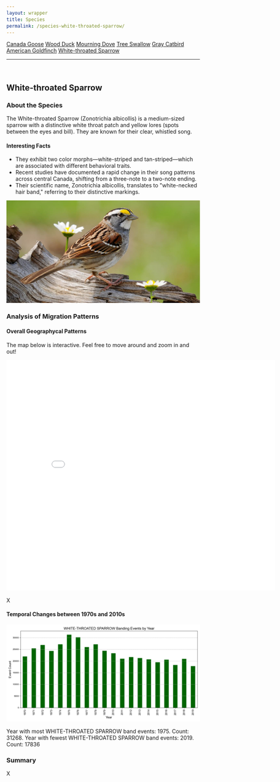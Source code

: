 ```yaml
---
layout: wrapper
title: Species
permalink: /species-white-throated-sparrow/
---
```

<div class="flex">
    <a href="/species/" class="button">Canada Goose</a>
    <a href="/species-wood-duck/" class="button">Wood Duck</a>
    <a href="/species-mourning-dove/" class="button">Mourning Dove</a>
    <a href="/species-tree-swallow/" class="button">Tree Swallow</a>
    <a href="/species-gray-catbird/" class="button">Gray Catbird</a>
    <a href="/species-american-goldfinch/" class="button">American Goldfinch</a>
    <a href="/species-white-throated-sparrow/" class="button">White-throated Sparrow</a>
</div>
<hr>
<br>
<h2>White-throated Sparrow</h2>
<div>
    <h3>About the Species</h3>
    <div>
      <p>The White-throated Sparrow (Zonotrichia albicollis) is a medium-sized sparrow with a distinctive white throat patch and yellow lores (spots between the eyes and bill). They are known for their clear, whistled song.</p>
      <h4>Interesting Facts</h4>
      <ul>
        <li>They exhibit two color morphs—white-striped and tan-striped—which are associated with different behavioral traits.</li>
        <li>Recent studies have documented a rapid change in their song patterns across central Canada, shifting from a three-note to a two-note ending.</li>
        <li>Their scientific name, Zonotrichia albicollis, translates to "white-necked hair band," referring to their distinctive markings.</li>
      </ul>
      <img src="/figures/white-throated-sparrow.jpg" alt="https://www.allaboutbirds.org/guide/White-throated_Sparrow/overview" class="image">
    </div>
</div>

<div>
    <h3>Analysis of Migration Patterns</h3>
    <div>
        <h4>Overall Geographycal Patterns</h4>
        <p class="italic">The map below is interactive. Feel free to move around and zoom in and out!</p>
        <iframe src="/assets/species-geo-maps/WHITE-THROATED_SPARROW_banding_map_with_geojson_us_ca.html" width="700" height="600" frameborder="0"></iframe>
        <p>X</p>
    </div>
    <div>
        <h4>Temporal Changes between 1970s and 2010s</h4>
        <img src="/figures/species-banding/white-throated_sparrow_banding_by_year.png" alt="white-throated_sparrow_banding_by_year"  class="graph-img">
        <p>Year with most WHITE-THROATED SPARROW band events: 1975. Count: 31268. Year with fewest WHITE-THROATED SPARROW band events: 2019. Count: 17836</p>
    </div>
    <div>
        <h3>Summary</h3>
        <p>X</p>
    </div>


</div>
